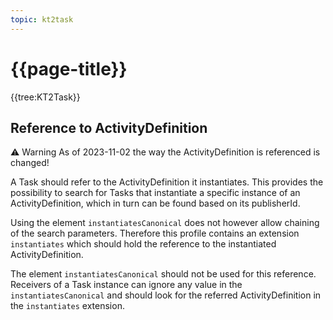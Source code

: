 ```yaml
---
topic: kt2task
---
```

# {{page-title}}

{{tree:KT2Task}}

## Reference to ActivityDefinition

<div class="warning">
<p><span>⚠️ Warning</span>&nbsp;As of 2023-11-02 the way the ActivityDefinition is referenced is changed!
</div>

A Task should refer to the ActivityDefinition it instantiates. This provides the possibility to search for Tasks that instantiate a specific instance of an ActivityDefinition, which in turn can be found based on its publisherId.

Using the element `instantiatesCanonical` does not however allow chaining of the search parameters. Therefore this profile contains an extension `instantiates` which should hold the reference to the instantiated ActivityDefinition.

The element `instantiatesCanonical` should not be used for this reference. Receivers of a Task instance can ignore any value in the `instantiatesCanonical` and should look for the referred ActivityDefinition in the `instantiates` extension.